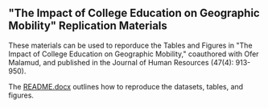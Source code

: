 ## "The Impact of College Education on Geographic Mobility" Replication Materials
These materials can be used to reporduce the Tables and Figures in "The Impact of College Education on Geographic Mobility," coauthored with Ofer Malamud, and published in the Journal of Human Resources (47(4): 913-950).

The [README.docx](README.docx) outlines how to reproduce the datasets, tables, and figures.
